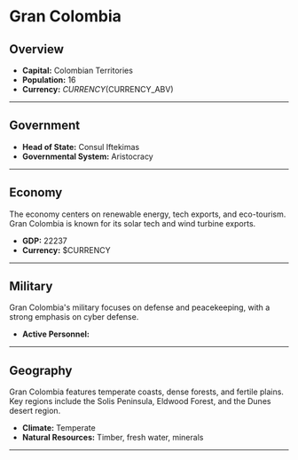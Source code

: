 # Gran Colombia

## Overview

- **Capital:** Colombian Territories
- **Population:** 16
- **Currency:** $CURRENCY ($CURRENCY_ABV)

---

## Government

- **Head of State:** Consul Iftekimas
- **Governmental System:** Aristocracy

---

## Economy
The economy centers on renewable energy, tech exports, and eco-tourism. Gran Colombia is known for its solar tech and wind turbine exports.

- **GDP:** 22237
- **Currency:** $CURRENCY

---

## Military
Gran Colombia's military focuses on defense and peacekeeping, with a strong emphasis on cyber defense.

- **Active Personnel:** 

---

## Geography
Gran Colombia features temperate coasts, dense forests, and fertile plains. Key regions include the Solis Peninsula, Eldwood Forest, and the Dunes desert region.

- **Climate:** Temperate
- **Natural Resources:** Timber, fresh water, minerals

---